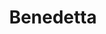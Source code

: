 ---
title: "Benedetta"
year: 2021
rating: 3
stars: "★★★"
rewatched: false
permalink: "benedetta"
watched_on: 2021-12-04
---